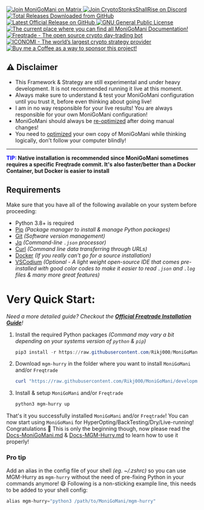 <p align="left">
    <a href="https://matrix.to/#/+moni-go-mani:matrix.org">
        <img src="https://img.shields.io/matrix/MoniGoMani-Testing:matrix.org?label=Matrix&logo=matrix" alt="Join MoniGoMani on Matrix">
    </a> <a href="https://discord.gg/xFZ9bB6vEz">
        <img src="https://img.shields.io/discord/819237123009150977?label=Discord%20Server&logo=discord" alt="Join CryptoStonksShallRise on Discord">
    </a> <a href="https://github.com/Rikj000/MoniGoMani/releases">
        <img src="https://img.shields.io/github/downloads/Rikj000/MoniGoMani/total?label=Total%20Downloads&logo=github" alt="Total Releases Downloaded from GitHub">
    </a> <a href="https://github.com/Rikj000/MoniGoMani/releases/latest">
        <img src="https://img.shields.io/github/v/release/Rikj000/MoniGoMani?include_prereleases&label=Latest%20Release&logo=github" alt="Latest Official Release on GitHub">
    </a> <a href="https://github.com/Rikj000/MoniGoMani/blob/main/LICENSE">
        <img src="https://img.shields.io/github/license/Rikj000/MoniGoMani?label=License&logo=gnu" alt="GNU General Public License">
    </a> <a href="https://github.com/Rikj000/MoniGoMani/wiki">
        <img src="https://img.shields.io/badge/Docs-MoniGoMani-blue?logo=libreoffice&logoColor=white" alt="The current place where you can find all MoniGoMani Documentation!">
    </a> <a href="https://www.freqtrade.io/en/latest/">
        <img src="https://img.shields.io/badge/Trading%20Bot-Freqtrade-blue?logo=probot&logoColor=white" alt="Freqtrade - The open source crypto day-trading bot">
    </a> <a href="https://www.iconomi.com/register?ref=JdFzz">
        <img src="https://img.shields.io/badge/Join-ICONOMI-blue?logo=bitcoin&logoColor=white" alt="ICONOMI - The world’s largest crypto strategy provider">
    </a> <a href="https://www.buymeacoffee.com/Rikj000">
        <img src="https://img.shields.io/badge/-Buy%20me%20a%20Coffee!-FFDD00?logo=buy-me-a-coffee&logoColor=black" alt="Buy me a Coffee as a way to sponsor this project!">
    </a>
</p>

## ⚠️ Disclaimer
 - This Framework & Strategy are still experimental and under heavy development. It is not recommended running it live at this moment.
 - Always make sure to understand & test your MoniGoMani configuration until you trust it, before even thinking about going live!
 - I am in no way responsible for your live results! You are always responsible for your own MoniGoMani configuration!
 - MoniGoMani should always be [re-optimized](https://github.com/Rikj000/MoniGoMani/blob/main/Documentation/Docs-MoniGoMani.md#how-to-optimize-monigomani) after doing manual changes!
 - You need to [optimized](https://github.com/Rikj000/MoniGoMani/blob/main/Documentation/Docs-MoniGoMani.md#how-to-optimize-monigomani) your own copy of MoniGoMani while thinking logically, don't follow your computer blindly!
<hr>
   
**<span style="color:blue">TIP:</span> Native installation is recommended since MoniGoMani sometimes requires a specific Freqtrade commit. It's also faster/better than a Docker Container, but Docker is easier to install**   

## Requirements
Make sure that you have all of the following available on your system before proceeding:
- Python 3.8+ is required
- [Pip](https://pypi.org/project/pip/) *(Package manager to install & manage Python packages)*
- [Git](https://git-scm.com/downloads) *(Software version management)*
- [Jq](https://stedolan.github.io/jq/) *(Command-line `.json` processor)*
- [Curl](https://curl.se/) *(Command line data transferring through URLs)*
- [Docker](https://www.docker.com/get-started) *(If you really can't go for a source installation)*
- [VSCodium](https://vscodium.com/) *(Optional - A light weight open-source IDE that comes pre-installed with good color codes to make it easier to read `.json` and `.log` files & many more great features)*

# Very Quick Start:
*Need a more detailed guide? Checkout the [**Official Freqtrade Installation Guide**](https://www.freqtrade.io/en/latest/installation/)!*    


1) Install the required Python packages
    *(Command may vary a bit depending on your systems version of `python` & `pip`)*
    ```powershell
    pip3 install -r https://raw.githubusercontent.com/Rikj000/MoniGoMani/development/requirements.txt
    ```
2) Download `mgm-hurry` in the folder where you want to install `MoniGoMani` and/or `Freqtrade`
    ```powershell
    curl "https://raw.githubusercontent.com/Rikj000/MoniGoMani/development/mgm-hurry" --output "mgm-hurry"
    ```
3) Install & setup `MoniGoMani` and/or `Freqtrade`
    ```powershell
    python3 mgm-hurry up
    ```

That's it you successfully installed `MoniGoMani` and/or `Freqtrade`!
You can now start using `MoniGoMani` for HyperOpting/BackTesting/Dry/Live-running! Congratulations :tada:
This is only the beginning though, now please read the [Docs-MoniGoMani.md](https://github.com/Rikj000/MoniGoMani/blob/development/Documentation/Docs-MoniGoMani.md) & [Docs-MGM-Hurry.md](https://github.com/Rikj000/MoniGoMani/blob/development/Documentation/Docs-MGM-Hurry.md) to learn how to use it properly!

### Pro tip
Add an alias in the config file of your shell *(eg. ~/.zshrc)* so you can use MGM-Hurry as `mgm-hurry` without the need of pre-fixing Python in your commands anymore! :smile:
Following is a non-sticking example line, this needs to be added to your shell config:
```powershell
alias mgm-hurry="python3 /path/to/MoniGoMani/mgm-hurry"
```